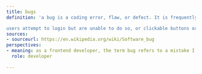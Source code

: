 ```yaml
---
title: bugs
definition: 'a bug is a coding error, flaw, or defect. It is frequently used in technology as a coding error in software or hardware programs that results in an unexpected outcome. Here is an example of bugs on a error prone website:

users attempt to login but are unable to do so, or clickable buttons or elements fail to function.'
sources:
- sourceurl: https://en.wikipedia.org/wiki/Software_bug
perspectives:
- meaning: as a frontend developer, the term bug refers to a mistake I made that causes the program to fail to function as described by the program's requirements.
  role: developer
  
---
```

